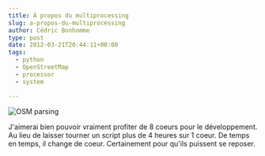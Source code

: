 ```yaml
---
title: À propos du multiprocessing
slug: a-propos-du-multiprocessing
author: Cédric Bonhomme
type: post
date: 2012-03-21T20:44:11+00:00
tags:
  - python
  - OpenStreetMap
  - processor
  - system

---
```

![OSM parsing](/images/blog/2012/03/osm-parsing.jpeg)

J'aimerai bien pouvoir vraiment profiter de 8 coeurs pour le développement.
Au lieu de laisser tourner un script plus de 4 heures sur 1 coeur.
De temps en temps, il change de coeur. Certainement pour qu'ils puissent se reposer.
